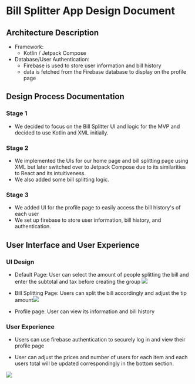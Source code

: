 # Bill Splitter App Design Document

## Architecture Description
- Framework:
  - Kotlin / Jetpack Compose
- Database/User Authentication:
  - Firebase is used to store user information and bill history
  - data is fetched from the Firebase database to display on the profile page

## Design Process Documentation
### Stage 1
- We decided to focus on the Bill Splitter UI and logic for the MVP and decided to use Kotlin and XML initially. 
### Stage 2
- We implemented the UIs for our home page and bill splitting page using XML but later switched over to Jetpack Compose due to its similarities to React and its intuitiveness. 
- We also added some bill splitting logic.
### Stage 3
- We added UI for the profile page to easily access the bill history's of each user
- We set up firebase to store user information, bill history, and authentication.

## User Interface and User Experience
### UI Design

- Default Page: User can select the amount of people splitting the bill and enter the subtotal and tax before creating the group
![](https://i.imgur.com/9iWOPY3.png)

- Bill Splitting Page: Users can split the bill accordingly and adjust the tip amount![](https://i.imgur.com/9GOZUzE.png)

- Profile page: User can view its information and bill history
![]()

### User Experience
- Users can use firebase authentication to securely log in and view their profile page
![]()

- User can adjust the prices and number of users for each item and each users total will be updated correspondingly in the bottom section.

![](https://i.imgur.com/vwtbDoI.gif)
